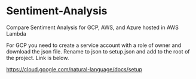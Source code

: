 # Sentiment-Analysis
Compare Sentiment Analysis for GCP, AWS, and Azure hosted in AWS Lambda

For GCP you need to create a service account with a role of owner and download the json file. Rename to json to setup.json and add to the root of the project. Link is below.

https://cloud.google.com/natural-language/docs/setup
